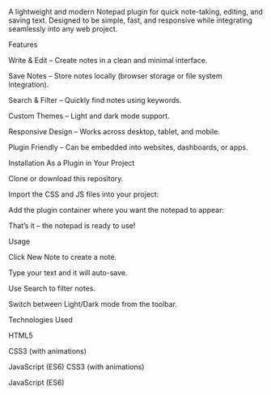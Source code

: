 A lightweight and modern Notepad plugin for quick note-taking, editing, and saving text. Designed to be simple, fast, and responsive while integrating seamlessly into any web project.

Features

Write & Edit – Create notes in a clean and minimal interface.

Save Notes – Store notes locally (browser storage or file system integration).

 Search & Filter – Quickly find notes using keywords.

 Custom Themes – Light and dark mode support.

 Responsive Design – Works across desktop, tablet, and mobile.

Plugin Friendly – Can be embedded into websites, dashboards, or apps.

Installation
As a Plugin in Your Project

Clone or download this repository.

Import the CSS and JS files into your project:

<link rel="stylesheet" href="notepad.css">
<script src="notepad.js"></script>


Add the plugin container where you want the notepad to appear:

<div id="notepad-plugin"></div>
<script>
  initNotepad("notepad-plugin"); 
</script>


That’s it – the notepad is ready to use!

 Usage

Click New Note to create a note.

Type your text and it will auto-save.

Use Search to filter notes.

Switch between Light/Dark mode from the toolbar.

 Technologies Used

HTML5

CSS3 (with animations)

JavaScript (ES6)
CSS3 (with animations)

JavaScript (ES6)
